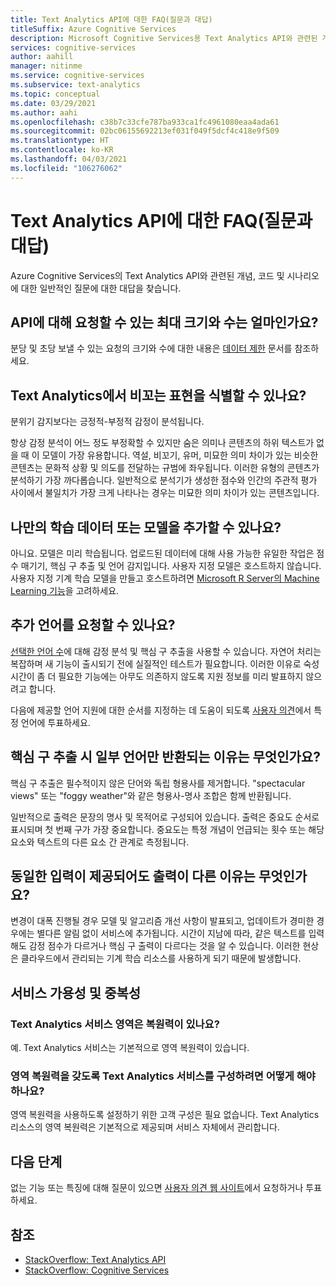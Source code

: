 ```yaml
---
title: Text Analytics API에 대한 FAQ(질문과 대답)
titleSuffix: Azure Cognitive Services
description: Microsoft Cognitive Services용 Text Analytics API와 관련된 개념, 코드 및 시나리오에 대한 일반적인 질문과 대답을 찾습니다.
services: cognitive-services
author: aahill
manager: nitinme
ms.service: cognitive-services
ms.subservice: text-analytics
ms.topic: conceptual
ms.date: 03/29/2021
ms.author: aahi
ms.openlocfilehash: c38b7c33cfe787ba933ca1fc4961080eaa4ada61
ms.sourcegitcommit: 02bc06155692213ef031f049f5dcf4c418e9f509
ms.translationtype: HT
ms.contentlocale: ko-KR
ms.lasthandoff: 04/03/2021
ms.locfileid: "106276062"
---
```

# <a name="frequently-asked-questions-faq-about-the-text-analytics-api"></a>Text Analytics API에 대한 FAQ(질문과 대답)

 Azure Cognitive Services의 Text Analytics API와 관련된 개념, 코드 및 시나리오에 대한 일반적인 질문에 대한 대답을 찾습니다.

## <a name="what-is-the-maximum-size-and-number-of-requests-i-can-make-to-the-api"></a>API에 대해 요청할 수 있는 최대 크기와 수는 얼마인가요?

분당 및 초당 보낼 수 있는 요청의 크기와 수에 대한 내용은 [데이터 제한](concepts/data-limits.md) 문서를 참조하세요.

## <a name="can-text-analytics-identify-sarcasm"></a>Text Analytics에서 비꼬는 표현을 식별할 수 있나요?

분위기 감지보다는 긍정적-부정적 감정이 분석됩니다.

항상 감정 분석이 어느 정도 부정확할 수 있지만 숨은 의미나 콘텐츠의 하위 텍스트가 없을 때 이 모델이 가장 유용합니다. 역설, 비꼬기, 유머, 미묘한 의미 차이가 있는 비슷한 콘텐츠는 문화적 상황 및 의도를 전달하는 규범에 좌우됩니다. 이러한 유형의 콘텐츠가 분석하기 가장 까다롭습니다. 일반적으로 분석기가 생성한 점수와 인간의 주관적 평가 사이에서 불일치가 가장 크게 나타나는 경우는 미묘한 의미 차이가 있는 콘텐츠입니다.

## <a name="can-i-add-my-own-training-data-or-models"></a>나만의 학습 데이터 또는 모델을 추가할 수 있나요?

아니요. 모델은 미리 학습됩니다. 업로드된 데이터에 대해 사용 가능한 유일한 작업은 점수 매기기, 핵심 구 추출 및 언어 감지입니다. 사용자 지정 모델은 호스트하지 않습니다. 사용자 지정 기계 학습 모델을 만들고 호스트하려면 [Microsoft R Server의 Machine Learning 기능](/r-server/r/concept-what-is-the-microsoftml-package)을 고려하세요.

## <a name="can-i-request-additional-languages"></a>추가 언어를 요청할 수 있나요?

[선택한 언어 수](./language-support.md)에 대해 감정 분석 및 핵심 구 추출을 사용할 수 있습니다. 자연어 처리는 복잡하며 새 기능이 출시되기 전에 실질적인 테스트가 필요합니다. 이러한 이유로 숙성 시간이 좀 더 필요한 기능에는 아무도 의존하지 않도록 지원 정보를 미리 발표하지 않으려고 합니다. 

다음에 제공할 언어 지원에 대한 순서를 지정하는 데 도움이 되도록 [사용자 의견](https://cognitive.uservoice.com/forums/555922-text-analytics)에서 특정 언어에 투표하세요. 

## <a name="why-does-key-phrase-extraction-return-some-words-but-not-others"></a>핵심 구 추출 시 일부 언어만 반환되는 이유는 무엇인가요?

핵심 구 추출은 필수적이지 않은 단어와 독립 형용사를 제거합니다. "spectacular views" 또는 "foggy weather"와 같은 형용사-명사 조합은 함께 반환됩니다.

일반적으로 출력은 문장의 명사 및 목적어로 구성되어 있습니다. 출력은 중요도 순서로 표시되며 첫 번째 구가 가장 중요합니다. 중요도는 특정 개념이 언급되는 횟수 또는 해당 요소와 텍스트의 다른 요소 간 관계로 측정됩니다.

## <a name="why-does-output-vary-given-identical-inputs"></a>동일한 입력이 제공되어도 출력이 다른 이유는 무엇인가요?

변경이 대폭 진행될 경우 모델 및 알고리즘 개선 사항이 발표되고, 업데이트가 경미한 경우에는 별다른 알림 없이 서비스에 추가됩니다. 시간이 지남에 따라, 같은 텍스트를 입력해도 감정 점수가 다르거나 핵심 구 출력이 다르다는 것을 알 수 있습니다. 이러한 현상은 클라우드에서 관리되는 기계 학습 리소스를 사용하게 되기 때문에 발생합니다.

## <a name="service-availability-and-redundancy"></a>서비스 가용성 및 중복성

### <a name="is-text-analytics-service-zone-resilient"></a>Text Analytics 서비스 영역은 복원력이 있나요?

예. Text Analytics 서비스는 기본적으로 영역 복원력이 있습니다.

### <a name="how-do-i-configure-the-text-analytics-service-to-be-zone-resilient"></a>영역 복원력을 갖도록 Text Analytics 서비스를 구성하려면 어떻게 해야 하나요?

영역 복원력을 사용하도록 설정하기 위한 고객 구성은 필요 없습니다. Text Analytics 리소스의 영역 복원력은 기본적으로 제공되며 서비스 자체에서 관리합니다.

## <a name="next-steps"></a>다음 단계

없는 기능 또는 특징에 대해 질문이 있으면 [사용자 의견 웹 사이트](https://cognitive.uservoice.com/forums/555922-text-analytics)에서 요청하거나 투표하세요.

## <a name="see-also"></a>참조

 * [StackOverflow: Text Analytics API](https://stackoverflow.com/questions/tagged/text-analytics-api)   
 * [StackOverflow: Cognitive Services](https://stackoverflow.com/questions/tagged/microsoft-cognitive)
